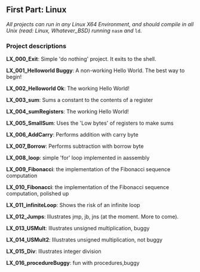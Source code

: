 ## First Part: Linux
*All projects can run in any Linux X64 Environment, and should compile in all Unix (read: Linux, Whatever_BSD) running* `nasm` *and* `ld`.
### Project descriptions
**LX_000_Exit**: Simple 'do nothing' project. It exits to the shell.

**LX_001_Helloworld Buggy**: A non-working Hello World. The best way to begin!

**LX_002_Helloworld Ok**: The working Hello World!

**LX_003_sum**: Sums a constant to the contents of a register

**LX_004_sumRegisters**: The working Hello World!

**LX_005_SmallSum**: Uses the 'Low bytes' of registers to make sums

**LX_006_AddCarry**: Performs addition with carry byte

**LX_007_Borrow**: Performs subtraction with borrow byte

**LX_008_loop**: simple 'for' loop implemented in aassembly

**LX_009_Fibonacci**: the implementation of the Fibonacci sequence computation

**LX_010_Fibonacci**: the implementation of the Fibonacci sequence computation, polished up

**LX_011_infiniteLoop**: Shows the risk of an infinite loop

**LX_012_Jumps**: Illustrates jmp, jb, jns (at the moment. More to come).

**LX_013_USMult**: Illustrates unsigned multiplication, buggy

**LX_014_USMult2**: Illustrates unsigned multiplication, not buggy

**LX_015_Div**: Illustrates integer division

**LX_016_procedureBuggy**: fun with procedures,buggy


